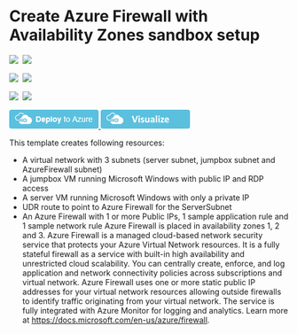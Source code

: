 # Create Azure Firewall with Availability Zones sandbox setup

<IMG SRC="https://azbotstorage.blob.core.windows.net/badges/101-azurefirewall-with-zones-sandbox/PublicLastTestDate.svg" />&nbsp;
<IMG SRC="https://azbotstorage.blob.core.windows.net/badges/101-azurefirewall-with-zones-sandbox/PublicDeployment.svg" />&nbsp;

<IMG SRC="https://azbotstorage.blob.core.windows.net/badges/101-azurefirewall-with-zones-sandbox/FairfaxLastTestDate.svg" />&nbsp;
<IMG SRC="https://azbotstorage.blob.core.windows.net/badges/101-azurefirewall-with-zones-sandbox/FairfaxDeployment.svg" />&nbsp;

<IMG SRC="https://azbotstorage.blob.core.windows.net/badges/101-azurefirewall-with-zones-sandbox/BestPracticeResult.svg" />&nbsp;
<IMG SRC="https://azbotstorage.blob.core.windows.net/badges/101-azurefirewall-with-zones-sandbox/CredScanResult.svg" />&nbsp;

<a href="https://portal.azure.com/#create/Microsoft.Template/uri/https%3A%2F%2Fraw.githubusercontent.com%2FAzure%2Fazure-quickstart-templates%2Fmaster%2F101-azurefirewall-with-zones-sandbox%2Fazuredeploy.json" target="_blank">
    <img src="https://raw.githubusercontent.com/Azure/azure-quickstart-templates/master/1-CONTRIBUTION-GUIDE/images/deploytoazure.png"/>
</a>
<a href="http://armviz.io/#/?load=https%3A%2F%2Fraw.githubusercontent.com%2FAzure%2Fazure-quickstart-templates%2Fmaster%2F101-azurefirewall-with-zones-sandbox%2Fazuredeploy.json" target="_blank">
    <img src="https://raw.githubusercontent.com/Azure/azure-quickstart-templates/master/1-CONTRIBUTION-GUIDE/images/visualizebutton.png"/>
</a>

This template creates following resources:
- A virtual network with 3 subnets (server subnet, jumpbox subnet and AzureFirewall subnet)
- A jumpbox VM running Microsoft Windows with public IP and RDP access
- A server VM running Microsoft Windows with only a private IP
- UDR route to point to Azure Firewall for the ServerSubnet
- An Azure Firewall with 1 or more Public IPs, 1 sample application rule and 1 sample network rule
Azure Firewall is placed in availability zones 1, 2 and 3.
Azure Firewall is a managed cloud-based network security service that protects your Azure Virtual Network resources.
It is a fully stateful firewall as a service with built-in high availability and unrestricted cloud scalability.
You can centrally create, enforce, and log application and network connectivity policies across subscriptions and virtual network.
Azure Firewall uses one or more static public IP addresses for your virtual network resources allowing outside firewalls to identify traffic originating from your virtual network.
The service is fully integrated with Azure Monitor for logging and analytics. Learn more at https://docs.microsoft.com/en-us/azure/firewall.
